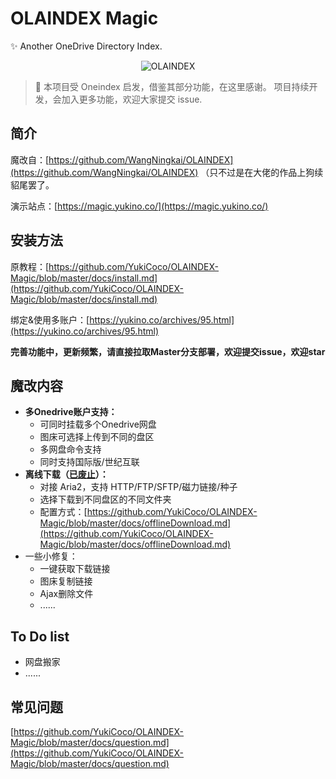 # OLAINDEX Magic

✨ Another OneDrive Directory Index.

<div align=center><img alt="OLAINDEX" src="https://i.loli.net/2019/06/15/5d049d72309c376133.png"/></div>

> 👋 本项目受 Oneindex 启发，借鉴其部分功能，在这里感谢。 项目持续开发，会加入更多功能，欢迎大家提交 issue.

## 简介
魔改自：[https://github.com/WangNingkai/OLAINDEX](https://github.com/WangNingkai/OLAINDEX)
（只不过是在大佬的作品上狗续貂尾罢了。

演示站点：[https://magic.yukino.co/](https://magic.yukino.co/)
## 安装方法
原教程：[https://github.com/YukiCoco/OLAINDEX-Magic/blob/master/docs/install.md](https://github.com/YukiCoco/OLAINDEX-Magic/blob/master/docs/install.md)

绑定&使用多账户：[https://yukino.co/archives/95.html](https://yukino.co/archives/95.html)

**完善功能中，更新频繁，请直接拉取Master分支部署，欢迎提交issue，欢迎star**
## 魔改内容

+ **多Onedrive账户支持：**
    + 可同时挂载多个Onedrive网盘
    + 图床可选择上传到不同的盘区
    + 多网盘命令支持
    + 同时支持国际版/世纪互联
+ **离线下载（[已废止](https://github.com/YukiCoco/OLAINDEX-Magic/blob/master/docs/offlineDownload.md)）：**
    + 对接 Aria2，支持 HTTP/FTP/SFTP/磁力链接/种子
    + 选择下载到不同盘区的不同文件夹
    + 配置方式：[https://github.com/YukiCoco/OLAINDEX-Magic/blob/master/docs/offlineDownload.md](https://github.com/YukiCoco/OLAINDEX-Magic/blob/master/docs/offlineDownload.md)
+ 一些小修复：
    + 一键获取下载链接
    + 图床复制链接
    + Ajax删除文件
    + ......

## To Do list
 + 网盘搬家
 + ......

## 常见问题
[https://github.com/YukiCoco/OLAINDEX-Magic/blob/master/docs/question.md](https://github.com/YukiCoco/OLAINDEX-Magic/blob/master/docs/question.md)
